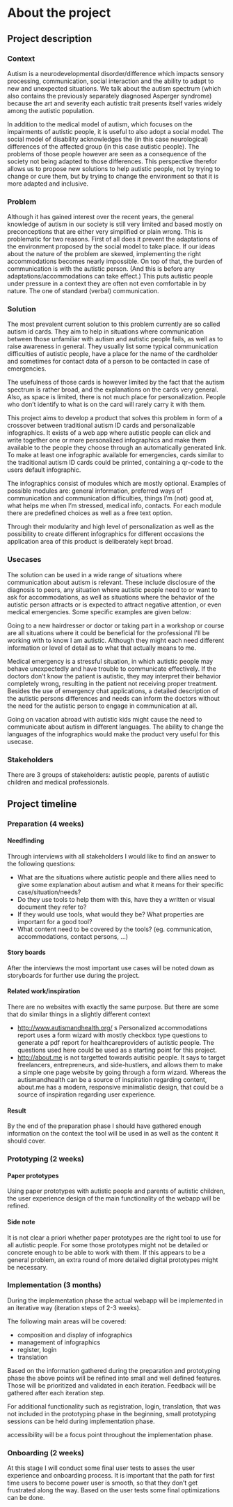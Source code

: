 # About the project
## Project description
### Context
Autism is a neurodevelopmental disorder/difference which impacts sensory processing, communication, social interaction and the ability to adapt to new and unexpected situations. We talk about the autism spectrum (which also contains the previously separately diagnosed Asperger syndrome) because the art and severity each autistic trait presents itself varies widely among the autistic population.

In addition to the medical model of autism, which focuses on the impairments of autistic people, it is useful to also adopt a social model. The social model of disability acknowledges the (in this case neurological) differences of the affected group (in this case autistic people). The problems of those people however are seen as a consequence of the society not being adapted to those differences. This perspective therefor allows us to propose new solutions to help autistic people, not by trying to change or cure them, but by trying to change the environment so that it is more adapted and inclusive.

### Problem
Although it has gained interest over the recent years, the general knowledge of autism in our society is still very limited and based mostly on preconceptions that are either very simplified or plain wrong. This is problematic for two reasons. First of all does it prevent the adaptations of the environment proposed by the social model to take place. If our ideas about the nature of the problem are skewed, implementing the right accommodations becomes nearly impossible. On top of that, the burden of communication is with the autistic person.  (And this is before any adaptations/accommodations can take effect.) This puts autistic people under pressure in a context they are often not even comfortable in by nature. The one of standard (verbal) communication.

### Solution
The most prevalent current solution to this problem currently are so called autism id cards.
They aim to help in situations where communication between those unfamiliar with autism and autistic people fails, as well as to raise awareness in general. They usually list some typical communication difficulties of autistic people, have a place for the name of the cardholder and sometimes for contact data of a person to be contacted in case of emergencies.

The usefulness of those cards is however limited by the fact that the autism spectrum is rather broad, and the explanations on the cards very general. Also, as space is limited, there is not much place for personalization. People who don’t identify to what is on the card will rarely carry it with them.

This project aims to develop a product that solves this problem in form of a crossover between traditional autism ID cards and personalizable infographics. It exists of a web app where autistic people can click and write together one or more personalized infographics and make them available to the people they choose through an automatically generated link. To make at least one infographic available for emergencies, cards similar to the traditional autism ID cards could be printed, containing a qr-code to the users default infographic.

The infographics consist of modules which are mostly optional. Examples of possible modules are: general information, preferred ways of communication and communication difficulties, things I’m (not) good at, what helps me when I’m stressed, medical info, contacts. For each module there are predefined choices as well as a free text option.

Through their modularity and high level of personalization as well as the possibility to create different infographics for different occasions the application area of this product is deliberately kept broad.

### Usecases

The solution can be used in a wide range of situations where communication about autism is relevant. These include disclosure of the diagnosis to peers, any situation where autistic people need to or want to ask for accommodations, as well as situations where the behavior of the autistic person attracts or is expected to attract negative attention, or even medical emergencies. Some specific examples are given below:

Going to a new hairdresser or doctor or taking part in a workshop or course are all situations where it could be beneficial for the professional I'll be working with to know I am autistic. Although they might each need different information or level of detail as to what that actually means to me.

Medical emergency is a stressful situation, in which autistic people may behave unexpectedly and have trouble to communicate effectively. If the doctors don’t know the patient is autistic, they may interpret their behavior completely wrong, resulting in the patient not receiving proper treatment. Besides the use of emergency chat applications, a detailed description of the autistic persons differences and needs can inform the doctors without the need for the autistic person to engage in communication at all.

Going on vacation abroad with autistic kids might cause the need to communicate about autism in different languages. The ability to change the languages of the infographics would make the product very useful for this usecase.

### Stakeholders
There are 3 groups of stakeholders: autistic people, parents of autistic children and medical professionals.

## Project timeline
### Preparation (4 weeks)
#### Needfinding
Through interviews with all stakeholders I would like to find an answer to the following questions:
* What are the situations where autistic people and there allies need to give some explanation about autism and what it means for their specific case/situation/needs?
* Do they use tools to help them with this, have they a written or visual document they refer to?
* If they would use tools, what would they be? What properties are important for a good tool?
* What content need to be covered by the tools? (eg. communication, accommodations, contact persons, …)

#### Story boards
After the interviews the most important use cases will be noted down as storyboards for further use during the project.

#### Related work/inspiration
There are no websites with exactly the same purpose. But there are some that do similar things in a slightly different context
* http://www.autismandhealth.org/ s Personalized accommodations report uses a form wizard with mostly checkbox type questions to generate a pdf report for healthcareproviders of autistic people. The questions used here could be used as a starting point for this project.
* http://about.me is not targetted towards autisitic people. It says to target freelancers, entrepreneurs, and side-hustlers, and allows them to make a simple one page website by going through a form wizard. Whereas the autismandhealth can be a source of inspiration regarding content, about.me has a modern, responsive minimalistic design, that could be a source of inspiration regarding user experience.

#### Result
By the end of the preparation phase I should have gathered enough information on the context the tool will be used in as well as the content it should cover.

### Prototyping (2 weeks)
#### Paper prototypes
Using paper prototypes with autistic people and parents of autistic children, the user experience design of the main functionality of the webapp will be refined.

#### Side note
It is not clear a priori whether paper prototypes are the right tool to use for all autistic people. For some those prototypes might not be detailed or concrete enough to be able to work with them. If this appears to be a general problem, an extra round of more detailed digital prototypes might be necessary.

### Implementation (3 months)
During the implementation phase the actual webapp will be implemented in an iterative way (iteration steps of 2-3 weeks).

The following main areas will be covered:
- composition and display of infographics
- management of infographics
- register, login
- translation

Based on the information gathered during the preparation and prototyping phase the above points will be refined into small and well defined features. Those will be prioritized and validated in each iteration. Feedback will be gathered after each iteration step.

For additional functionality such as registration, login, translation, that was not included in the prototyping phase in the beginning, small prototyping sessions can be held during implementation phase.

accessibility will be a focus point throughout the implementation phase.

### Onboarding (2 weeks)
At this stage I will conduct some final user tests to asses the user experience and onboarding process. It is important that the path for first time users to become power user is smooth, so that they don’t get frustrated along the way. Based on the user tests some final optimizations can be done.
